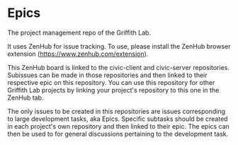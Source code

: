 # Epics
The project management repo of the Griffith Lab. 

It uses ZenHub for issue tracking. To use, please install the ZenHub browser extension (https://www.zenhub.com/extension).

This ZenHub board is linked to the civic-client and civic-server repositories. Subissues can be made in those repositories and then linked to their respective epic on this repository. You can use this repository for other Griffith Lab projects by linking your project's repository to this one in the ZenHub tab.

The only issues to be created in this repositories are issues corresponding to large development tasks, aka Epics. Specific subtasks should be created in each project's own repository and then linked to their epic. The epics can then be used to for general discussions pertaining to the development task.
